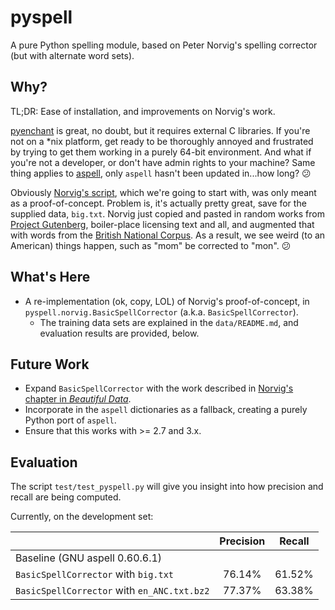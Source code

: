 pyspell
=======

A pure Python spelling module, based on Peter Norvig's spelling corrector (but with alternate word sets).

## Why?

TL;DR: Ease of installation, and improvements on Norvig's work.

[pyenchant](http://pythonhosted.org/pyenchant/) is great, no doubt, but it requires external C libraries.  If you're not on a *nix platform, get ready to be thoroughly annoyed and frustrated by trying to get them working in a purely 64-bit environment.  And what if you're not a developer, or don't have admin rights to your machine?  Same thing applies to [aspell](http://aspell.net/), only `aspell` hasn't been updated in...how long? :confused:

Obviously [Norvig's script](http://norvig.com/spell-correct.html), which we're going to start with, was only meant as a proof-of-concept.  Problem is, it's actually pretty great, save for the supplied data, `big.txt`.  Norvig just copied and pasted in random works from [Project Gutenberg](https://www.gutenberg.org/), boiler-place licensing text and all, and augmented that with words from the [British National Corpus](http://www.natcorp.ox.ac.uk/).  As a result, we see weird (to an American) things happen, such as "mom" be corrected to "mon". :confused:

## What's Here

* A re-implementation (ok, copy, LOL) of Norvig's proof-of-concept, in `pyspell.norvig.BasicSpellCorrector` (a.k.a. `BasicSpellCorrector`).
    - The training data sets are explained in the `data/README.md`, and evaluation results are provided, below.

## Future Work

* Expand `BasicSpellCorrector` with the work described in [Norvig's chapter in _Beautiful Data_](http://norvig.com/ngrams/).
* Incorporate in the `aspell` dictionaries as a fallback, creating a purely Python port of `aspell`.
* Ensure that this works with >= 2.7 and 3.x.

## Evaluation

The script `test/test_pyspell.py` will give you insight into how precision and recall are being computed.

Currently, on the development set:

|                                             | Precision | Recall |
|---------------------------------------------|:---------:|:------:|
| Baseline (GNU aspell 0.60.6.1)              |           |        |
| `BasicSpellCorrector` with `big.txt`        |    76.14% | 61.52% |
| `BasicSpellCorrector` with `en_ANC.txt.bz2` |    77.37% | 63.38% |

